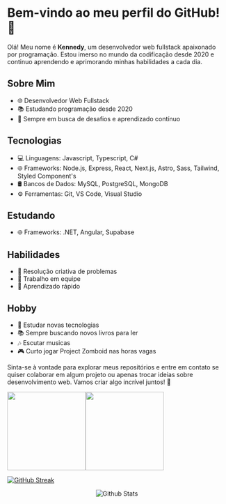 # Bem-vindo ao meu perfil do GitHub! 👋

Olá! Meu nome é **Kennedy**, um desenvolvedor web fullstack apaixonado por programação. Estou imerso no mundo da codificação desde 2020 e continuo aprendendo e aprimorando minhas habilidades a cada dia.

## Sobre Mim

- 🌐 Desenvolvedor Web Fullstack
- 📚 Estudando programação desde 2020
- 🚀 Sempre em busca de desafios e aprendizado contínuo

## Tecnologias

- 💻 Linguagens: Javascript, Typescript, C#
- 🌐 Frameworks: Node.js, Express, React, Next.js, Astro, Sass, Tailwind, Styled Component's
- 🛢️ Bancos de Dados: MySQL, PostgreSQL, MongoDB
- ⚙️ Ferramentas: Git, VS Code, Visual Studio

## Estudando
- 🌐 Frameworks: .NET, Angular, Supabase

## Habilidades

- 🎈 Resolução criativa de problemas
- 🚩 Trabalho em equipe
- 🧠 Aprendizado rápido

## Hobby

- 📖 Estudar novas tecnologias
- 📚 Sempre buscando novos livros para ler
- 🎶 Escutar musicas
- 🎮 Curto jogar Project Zomboid nas horas vagas

Sinta-se à vontade para explorar meus repositórios e entre em contato se quiser colaborar em algum projeto ou apenas trocar ideias sobre desenvolvimento web. Vamos criar algo incrível juntos! 🚀

<div style="display: flex">

<img height="180em" src="https://github-readme-stats.vercel.app/api?username=KennedyReisz&show_icons=true&theme=dark"/>
  <img height="180em" src="https://github-readme-stats.vercel.app/api/top-langs/?username=KennedyReisz&layout=compact&theme=dark"/>
</div>

[![GitHub Streak](https://github-readme-streak-stats.herokuapp.com?user=KennedyReisz&theme=dark&border_radius=5&card_width=763)](https://git.io/streak-stats)

<p align="center">
  <img src="https://raw.githubusercontent.com/mayhemantt/mayhemantt/Update/svg/Bottom.svg" alt="Github Stats" />
</p>
